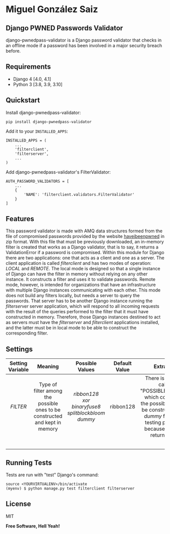 # Miguel González Saiz
## Django PWNED Passwords Validator

django-pwnedpass-validator is a Django password validator that checks in an offline mode if a password has been involved in a major security breach before.


## Requirements

* Django 4 [4.0, 4.1]
* Python 3 [3.8, 3.9, 3.10]

## Quickstart


Install django-pwnedpass-validator:

    pip install django-pwnedpass-validator

Add it to your `INSTALLED_APPS`:


    INSTALLED_APPS = (
        ...
        'filterclient',
        'filterserver',
        ...
    )

Add django-pwnedpass-validator's FilterValidator:

    AUTH_PASSWORD_VALIDATORS = [
        ...
        {
            'NAME': 'filterclient.validators.FilterValidator'
        }
    ]


## Features

This password validator is made with AMQ data structures formed from the file of compromised passwords provided by the website [haveibeenpwned](https://haveibeenpwned.com/Passwords) in zip format. With this file that must be previously downloaded, an in-memory filter is created that works as a Django validator, that is to say, it returns a ValidationError if a password is compromised.
Within this module for Django there are two applications: one that acts as a client and one as a server. The client application is called *filterclient* and has two modes of operation: *LOCAL* and *REMOTE*. 
The local mode is designed so that a single instance of Django can have the filter in memory without relying on any other instance. It constructs a filter and uses it to validate passwords. Remote mode, however, is intended for organizations that have an infrastructure with multiple Django instances communicating with each other. This mode does not build any filters locally, but needs a server to query the passwords. That server has to be another Django instance running the *filterserver* server application, which will respond to all incoming requests with the result of the queries performed to the filter that it must have constructed in memory. Therefore, those Django instances destined to act as servers must have the *filterserver* and *filterclient* applications installed, and the latter must be in local mode to be able to construct the corresponding filter.


## Settings

| Setting Variable | Meaning                                                                     | Possible Values                                                               | Default Value | Extra Info                                                                                                                                                                          |
|:----------------:|:---------------------------------------------------------------------------:|:-----------------------------------------------------------------------------:|:-------------:|:-----------------------------------------------------------------------------------------------------------------------------------------------------------------------------------:|
| *FILTER*         | Type of filter among the possible ones to be constructed and kept in memory | *ribbon128*<br />*xor*<br />*binaryfuse8*<br />*splitblockbloom*<br />*dummy* | ribbon128     | There is a setting called "POSSIBLE_FILTERS" which contains all the possible filters to be constructed. The *dummy* filter is for testing purposes, because it always returns True. |
|                  |                                                                             |                                                                               |               |                                                                                                                                                                                     |
|                  |                                                                             |                                                                               |               |                                                                                                                                                                                     |
|                  |                                                                             |                                                                               |               |                                                                                                                                                                                     |
|                  |                                                                             |                                                                               |               |                                                                                                                                                                                     |
|                  |                                                                             |                                                                               |               |                                                                                                                                                                                     |


## Running Tests
Tests are run with "test" Django's command:

    source <YOURVIRTUALENV>/bin/activate
    (myenv) $ python manage.py test filterclient filterserver

## License
MIT

**Free Software, Hell Yeah!**

